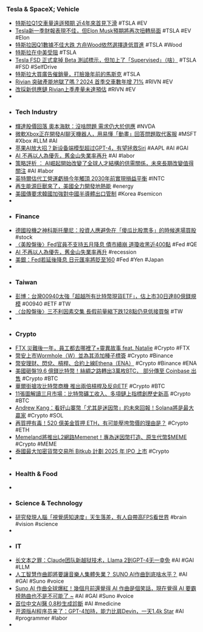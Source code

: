 ### Tesla & SpaceX; Vehicle
- [特斯拉Q1交車量遠遜預期 近4年來首見下滑](https://news.cnyes.com/news/id/5511912) #TSLA #EV
- [Tesla新一季財報表現不佳，但Elon Musk預期將再次扭轉局面](https://mashdigi.com/teslas-new-quarter-earnings-report-is-poor-but-elon-musk-expects-to-turn-things-around-again/) #TSLA #EV #Elon
- [特斯拉因Q1數據不佳大跌 方舟Wood依然選擇逢低買進](https://news.cnyes.com/news/id/5512782) #TSLA #Wood
- [特斯拉在中美受阻](https://zh.cn.nikkei.com/industry/icar/55259-2024-04-03-10-11-00.html) #TSLA
- [Tesla FSD 正式拿掉 Beta 測試標示，但加上了「Supervised」（啥）](https://www.kocpc.com.tw/archives/541230) #TSLA #FSD #SelfDrive
- [特斯拉大買廣告催銷量，打臉幾年前的馬斯克](https://finance.technews.tw/2024/04/03/tesla-uses-ads-to-boost-sales/) #TSLA
- [Rivian 突破產能地獄了嗎？2024 首季交車數年增 71%](https://technews.tw/2024/04/03/rivian-production-2024-q1/) #RIVN #EV
- [改採新供應鏈 Rivian上季產量未達預估](https://news.cnyes.com/news/id/5511905) #RIVN #EV
-
- ### Tech Industry
- [輝達股價回落 奧本海默：沒啥問題 需求仍大於供應](https://news.cnyes.com/news/id/5512754) #NVDA
- [微軟Xbox正在開發AI聊天機器人，用易懂「動畫」回答問題取代客服](https://tw.news.yahoo.com/微軟xbox正在開發ai聊天機器人，用易懂「動畫」回答問題取代客服-061349275.html) #MSFT #Xbox #LLM #AI
- [苹果AI放大招？新设备端模型超过GPT-4，有望拯救Siri](https://www.jiqizhixin.com/articles/2024-04-02-4) #AAPL #AI #GAI
- [AI 不再以人為優先，舊金山失業率再升](https://technews.tw/2024/04/03/ai-can-not-save-san-francisco/) #AI #labor
- [策略評析 ： AI崛起開始改變了全球人才結構的供需關係，未來長期改變值得關注](https://iknow.stpi.narl.org.tw/Post/Read.aspx?PostID=20591) #AI #labor
- [英特爾估代工營運虧損今年觸頂 2030年前實現損益平衡](https://news.cnyes.com/news/id/5512095) #INTC
- [再生能源巨獸來了，美國全力開發地熱能](https://technews.tw/2024/04/03/us-to-develop-geothermal/) #energy
- [美國傳要求韓國加強對中國半導體出口管制](https://technews.tw/2024/04/03/the-united-states-reportedly-asked-south-korea-to-strengthen-export-controls-on-chinese-semiconductors/) #Korea #semicon
-
- ### Finance
- [德國投機之神科斯托蘭尼：投資人應避免在「傻瓜比股票多」的時候進場買股](https://www.wealth.com.tw/articles/38902f67-c659-44ab-98cf-29d845f55333) #stock
- [〈美股盤後〉Fed官員不支持五月降息 債市續崩 道瓊收黑近400點](https://m.cnyes.com/news/id/5512086) #Fed #QE
- [AI 不再以人為優先，舊金山失業率再升](https://technews.tw/2024/04/03/ai-can-not-save-san-francisco/) #recession
- [美銀：Fed若延後降息 日元匯率將貶至160](https://m.cnyes.com/news/id/5511838) #Fed #Yen #Japan
-
- ### Taiwan
- [彭博：台灣00940太強「超越所有比特幣現貨ETF」，估上市30日達80億鎂規模](https://www.blocktempo.com/00940-has-taken-in-5-5b-in-first-two-wks/) #00940 #ETF #TW
- [〈台股盤後〉三不利因素交集 長假前量縮下跌128點仍見低接買盤](https://news.cnyes.com/news/id/5512711) #TW
-
- ### Crypto
- [FTX 災難後一年，員工都去哪裡了+靈異故事 feat. Natalie](https://abmedia.io/abmedia-podcast-where-did-they-go) #Crypto #FTX
- [幣安上市Wormhole（W）並為其添加種子標簽](https://www.binance.com/zh-TC/support/announcement/幣安上市wormhole-w-並為其添加種子標簽-49b5a226723e407cb7044d749bfda5b2) #Crypto #Binance
- [幣安理财、閃兌、槓桿、合約上線Ethena（ENA）](https://www.binance.com/zh-TC/support/announcement/幣安理财-閃兌-槓桿-合約上線ethena-ena-db4b4fc4fd0349a892eca0c47293d136) #Crypto #Binance #ENA
- [美國砸盤19.6 億鎂比特幣！絲綢之路轉出3萬枚BTC， 部分傳至 Coinbase 出售](https://www.blocktempo.com/us-government-transfers-2000-bitcoins-to-coinbase/) #Crypto #BTC
- [華爾街搶攻比特幣商機 推出兩倍槓桿及反向ETF](https://news.cnyes.com/news/id/5512811) #Crypto #BTC
- [11張圖解讀三月市場：比特幣礦工收入、多項鏈上指標創歷史新高](https://www.blocktempo.com/interpreting-march-crypto-market/) #Crypto #BTC
- [Andrew Kang：看好山寨幣「尤其是迷因幣」的未來回報！Solana將是最大贏家](https://www.blocktempo.com/andrew-kang-optimistic-about-the-future-returns-of-altcoins-especially-meme-coins/) #Crypto #SOL
- [再質押有毒！520 億美金質押 ETH，有可能壓垮幣價的理由是？](https://abmedia.io/restaking-could-be-toxic-to-eth-price) #Crypto #ETH
- [Memeland將推出L2網路Memenet！專為迷因幣打造、原生代幣$MEME](https://www.blocktempo.com/memenet-is-coming/) #Crypto #MEME
- [泰國最大加密貨幣交易所 Bitkub 計劃 2025 年 IPO 上市](https://blockcast.it/2024/04/02/thai-crypto-exchange-bitkub-announces-plans-for-2025-ipo/) #Crypto
-
- ### Health & Food
-
- ### Science & Technology
- [研究發現人腦「視覺感知速度」天生落差，有人自帶高FPS看世界](https://www.4gamers.com.tw/news/detail/63786/the-speed-of-sight-individual-variation-in-critical-flicker-fusion-thresholds) #brain #vision #science
-
- ### IT
- [长文本之罪：Claude团队新越狱技术，Llama 2到GPT-4无一幸免](https://www.jiqizhixin.com/articles/2024-04-03-4) #AI #GAI #LLM
- [人工智慧作曲即將要讓音樂人集體失業？ SUNO AI作曲到底啥水平？](https://www.youtube.com/watch?v=0bm75WmSSRM) #AI #GAI #Suno #voice
- [Suno AI 作曲全球爆紅！幾個月前還覺得 AI 作曲是個笑話，現在覺得 AI 要霸榜熱曲也不是不可能了 ~](https://www.youtube.com/watch?v=TlRUg9lCKYY) #AI #GAI #Suno #voice
- [首位中文AI醫 0.8秒生成診斷](https://udn.com/news/story/7332/7874896) #AI #medicine
- [开源版AI程序员来了：GPT-4加持，能力比肩Devin，一天1.4k Star](https://www.jiqizhixin.com/articles/2024-04-03-3) #AI #programmer #labor
-